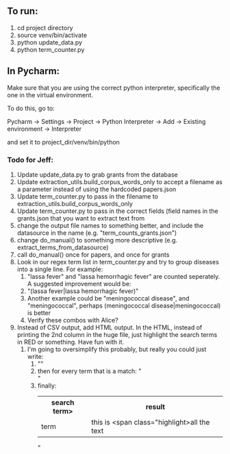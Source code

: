 ## To run:

1. cd project directory
2. source venv/bin/activate
3. python update_data.py
3. python term_counter.py

## In Pycharm:
Make sure that you are using the correct python interpreter, specifically the one in the virtual environment.

To do this, go to:

Pycharm -> Settings -> Project -> Python Interpreter -> Add -> Existing environment -> Interpreter

and set it to project_dir/venv/bin/python

### Todo for Jeff:
1. Update update_data.py to grab grants from the database
2. Update extraction_utils.build_corpus_words_only to accept a filename as a parameter instead of using the hardcoded papers.json
3. Update term_counter.py to pass in the filename to extraction_utils.build_corpus_words_only
4. Update term_counter.py to pass in the correct fields (field names in the grants.json that you want to extract text from
5. change the output file names to something better, and include the datasource in the name (e.g. "term_counts_grants.json")
6. change do_manual() to something more descriptive (e.g. extract_terms_from_datasource)
7. call do_manual() once for papers, and once for grants
8. Look in our regex term list in term_counter.py and try to group diseases into a single line.  For example:
   1. "lassa fever" and "lassa hemorrhagic fever" are counted seperately.  A suggested improvement would be:
   2. "(lassa fever|lassa hemorrhagic fever)"
   3. Another example could be "meningococcal disease", and "meningococcal", perhaps (meningococcal disease|meningococcal) is better
   4. Verify these combos with Alice?
9. Instead of CSV output, add HTML output.  In the HTML, instead of printing the 2nd column in the huge file, just highlight the search terms in RED or something.  Have fun with it.
   1. I'm going to oversimplify this probably, but really you could just write:
      1. "<html><body><table><tr><th>search term></th><th>result</th></tr>"
      1. then for every term that is a match: "<tr><td>term</td><td>this is <span class="highlight>all</span> the text</td></tr>"
      1. finally: </table></body></html>"
